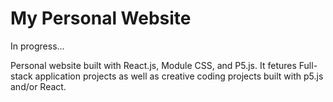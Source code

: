 #  My Personal Website

In progress...

Personal website built with React.js, Module CSS, and P5.js. 
It fetures Full-stack application projects as well as creative coding projects built with p5.js and/or React.  

